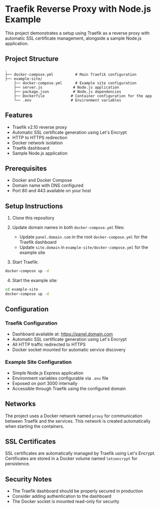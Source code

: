 # Traefik Reverse Proxy with Node.js Example

This project demonstrates a setup using Traefik as a reverse proxy with automatic SSL certificate management, alongside a sample Node.js application.

## Project Structure

```
.
├── docker-compose.yml          # Main Traefik configuration
├── example-site/
    ├── docker-compose.yml      # Example site configuration
    ├── server.js              # Node.js application
    ├── package.json           # Node.js dependencies
    ├── Dockerfile            # Container configuration for the app
    └── .env                  # Environment variables
```

## Features

- Traefik v2.10 reverse proxy
- Automatic SSL certificate generation using Let's Encrypt
- HTTP to HTTPS redirection
- Docker network isolation
- Traefik dashboard
- Sample Node.js application

## Prerequisites

- Docker and Docker Compose
- Domain name with DNS configured
- Port 80 and 443 available on your host

## Setup Instructions

1. Clone this repository
2. Update domain names in both `docker-compose.yml` files:
   - Update `panel.domain.com` in the root `docker-compose.yml` for the Traefik dashboard
   - Update `site.domain` in `example-site/docker-compose.yml` for the example site

3. Start Traefik:
```bash
docker-compose up -d
```

4. Start the example site:
```bash
cd example-site
docker-compose up -d
```

## Configuration

### Traefik Configuration
- Dashboard available at: https://panel.domain.com
- Automatic SSL certificate generation using Let's Encrypt
- All HTTP traffic redirected to HTTPS
- Docker socket mounted for automatic service discovery

### Example Site Configuration
- Simple Node.js Express application
- Environment variables configurable via `.env` file
- Exposed on port 3000 internally
- Accessible through Traefik using the configured domain

## Networks

The project uses a Docker network named `proxy` for communication between Traefik and the services. This network is created automatically when starting the containers.

## SSL Certificates

SSL certificates are automatically managed by Traefik using Let's Encrypt. Certificates are stored in a Docker volume named `letsencrypt` for persistence.

## Security Notes

- The Traefik dashboard should be properly secured in production
- Consider adding authentication to the dashboard
- The Docker socket is mounted read-only for security 